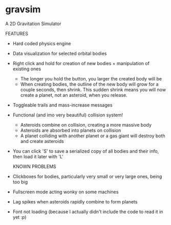 # gravsim
A 2D Gravitation Simulator

  FEATURES

- Hard coded physics engine

- Data visualization for selected orbital bodies

- Right click and hold for creation of new bodies + manipulation of existing ones 
  - The longer you hold the button, you larger the created body will be
  - When creating bodies, the outline of the new body will grow for a couple seconds, then shrink. This sudden shrink means you will now       create a planet, not an asteroid, when you release.

- Toggleable trails and mass-increase messages

- Functional (and imo very beautiful) collision system! 
  - Asteroids combine on collision, creating a more massive body
  - Asteroids are absorbed into planets on collision
  - A planet colliding with another planet or a gas giant will destroy both and create asteroids
  
- You can click 'S' to save a serialized copy of all bodies and their info, then load it later with 'L'


  KNOWN PROBLEMS
  
- Clickboxes for bodies, particularly very small or very large ones, being too big
- Fullscreen mode acting wonky on some machines
- Lag spikes when asteroids rapidly combine to form planets
- Font not loading (because I actually didn't include the code to read it in yet :p)
